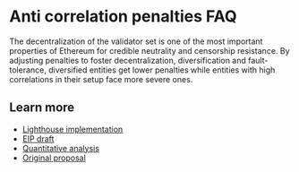 # Anti correlation penalties FAQ

The decentralization of the validator set is one of the most important properties of Ethereum for credible neutrality and censorship resistance. By adjusting penalties to foster decentralization, diversification and fault-tolerance, diversified entities get lower penalties while entities with high correlations in their setup face more severe ones.

## Learn more

- [Lighthouse implementation](https://github.com/igorline/lighthouse/pull/1)
- [EIP draft](https://github.com/ethereum/EIPs/commit/42a8d6424d048724ec4d5a41ec9418cf50ec95d2)
- [Quantitative analysis](https://ethresear.ch/t/analysis-on-correlated-attestation-penalties/19244)
- [Original proposal](https://ethresear.ch/t/a-concrete-proposal-for-correlated-attester-penalties/19341)


